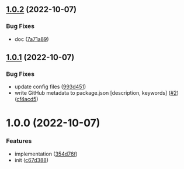 ## [1.0.2](https://github.com/dword-design/notion-paginate/compare/v1.0.1...v1.0.2) (2022-10-07)


### Bug Fixes

* doc ([7a71a89](https://github.com/dword-design/notion-paginate/commit/7a71a895eab989f5b9805571f871fc18e21010b6))

## [1.0.1](https://github.com/dword-design/notion-paginate/compare/v1.0.0...v1.0.1) (2022-10-07)


### Bug Fixes

* update config files ([993d451](https://github.com/dword-design/notion-paginate/commit/993d451a1a740563840420c31e8f948615da014a))
* write GitHub metadata to package.json [description, keywords] ([#2](https://github.com/dword-design/notion-paginate/issues/2)) ([cf4acd5](https://github.com/dword-design/notion-paginate/commit/cf4acd521042ab487f1fdc2e0cdd60c4f3705a25))

# 1.0.0 (2022-10-07)


### Features

* implementation ([354d76f](https://github.com/dword-design/notion-paginate/commit/354d76f7b5a6ea8c90be862fed0eb96c205b05ca))
* init ([c67d388](https://github.com/dword-design/notion-paginate/commit/c67d3886ee60a6c140fae8b366600a3dd220a6e8))
